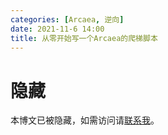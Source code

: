 ```yaml
---
categories: [Arcaea, 逆向]
date: 2021-11-6 14:00
title: 从零开始写一个Arcaea的爬梯脚本
---
```


# 隐藏

本博文已被隐藏，如需访问请[联系我](mailto:ly-niko@qq.com)。
